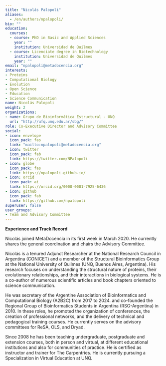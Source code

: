 ```yaml
---
title: "Nicolás Palopoli"
aliases:
  - /en/authors/npalopoli/
bio: ""
education:
  courses:
  - course: PhD in Basic and Applied Sciences
    year: ""
    institution: Universidad de Quilmes
  - course: Licenciate degree in Biotechnology
    institution: Universidad de Quilmes
    year: ""
email: "npalopoli@metadocencia.org"
interests:
- Proteins
- Computational Biology
- Evolution
- Open Science
- Education
- Science Communication
name: Nicolás Palopoli
weight: 2
organizations: 
- name: Grupo de Bioinformática Estructural - UNQ
  url: "http://ufq.unq.edu.ar/sbg/"
role: Co-Executive Director and Advisory Committee
social:
- icon: envelope
  icon_pack: fas
  link: "mailto:npalopoli@metadocencia.org"
- icon: twitter
  icon_pack: fab
  link: https://twitter.com/NPalopoli
- icon: globe
  icon_pack: fas
  link: https://npalopoli.github.io/
- icon: orcid
  icon_pack: ai
  link: https://orcid.org/0000-0001-7925-6436
- icon: github
  icon_pack: fab
  link: https://github.com/npalopoli
superuser: false
user_groups:
- Team and Advisory Committee
---
```

**Experience and Track Record**

Nicolás joined MetaDocencia in its first week in March 2020. He currently shares the general coordination and chairs the Advisory Committee.

Nicolás is a tenured Adjunct Researcher at the National Research Council in Argentina (CONICET) and a member of the Structural Bioinformatics Group at the National University of Quilmes (UNQ, Buenos Aires, Argentina). His research focuses on understanding the structural nature of proteins, their evolutionary relationships, and their interactions in biological systems. He is a co-author of numerous scientific articles and book chapters oriented to science communication.

He was secretary of the Argentine Association of Bioinformatics and Computational Biology (A2B2C) from 2017 to 2024. and co-founded the Regional Group of Bioinformatics Students in Argentina (RSG-Argentina) in 2010. In these roles, he promoted the organization of conferences, the creation of professional networks, and the delivery of technical and pedagogical training courses. He currently serves on the advisory committees for ReSA, OLS, and Dryad.

Since 2008 he has been teaching undergraduate, postgraduate and extension courses, both in person and virtual, at different educational institutions and also for communities of practice. He is certified as instructor and trainer for The Carpentries. He is currently pursuing a Specialization in Virtual Education at UNQ.




